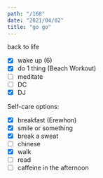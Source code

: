 ```yaml
---
path: "/168"
date: "2021/04/02"
title: "go go"
---
```


back to life

- [x] wake up (6)
- [x] do 1 thing (Beach Workout)
- [ ] meditate
- [ ] DC
- [x] DJ

Self-care options:
- [x] breakfast (Erewhon)
- [x] smile or something
- [x] break a sweat
- [ ] chinese
- [x] walk
- [ ] read
- [ ] caffeine in the afternoon
